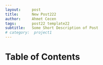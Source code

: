 ```yaml
---
layout:     post
title:      New Post222
author:     Ahmet Cecen
tags: 		post22 template22
subtitle:  	Some Short Description of Post
# category:  project1
---
```

<!-- Start Writing Below in Markdown -->

# Table of Contents